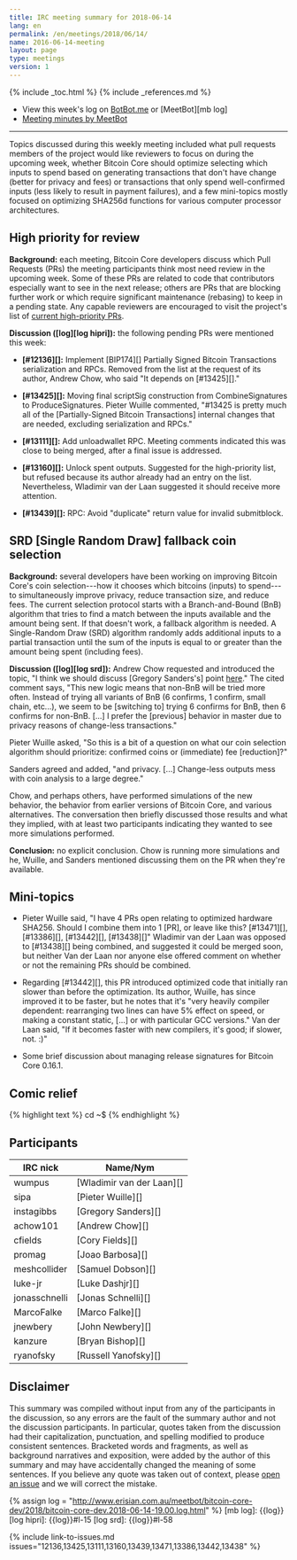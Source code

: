 ```yaml
---
title: IRC meeting summary for 2018-06-14
lang: en
permalink: /en/meetings/2018/06/14/
name: 2016-06-14-meeting
layout: page
type: meetings
version: 1
---
```

{% include _toc.html %}
{% include _references.md %}

- View this week's log on [BotBot.me][bbm log] or [MeetBot][mb log]
- [Meeting minutes by MeetBot][mb minutes]

---

Topics discussed during this weekly meeting included what pull requests
members of the project would like reviewers to focus on during the
upcoming week, whether Bitcoin Core should optimize selecting which
inputs to spend based on generating transactions that don't have change
(better for privacy and fees) or transactions that only spend
well-confirmed inputs (less likely to result in payment failures), and a
few mini-topics mostly focused on optimizing SHA256d functions for
various computer processor architectures.

## High priority for review

**Background:** each meeting, Bitcoin Core developers discuss which Pull
Requests (PRs) the meeting participants think most need review in the
upcoming week.  Some of these PRs are related to code that contributors
especially want to see in the next release; others are PRs that are
blocking further work or which require significant maintenance (rebasing)
to keep in a pending state.  Any capable reviewers are encouraged to
visit the project's list of [current high-priority
PRs][].

**Discussion ([log][log hipri]):** the following pending PRs were
mentioned this week:

- **[#12136][]:** Implement [BIP174][] Partially Signed Bitcoin Transactions
  serialization and RPCs.  Removed from the list at the request of its
  author, Andrew Chow, who said "It depends on [#13425][]."

- **[#13425][]:** Moving final scriptSig construction from
  CombineSignatures to ProduceSignatures.  Pieter Wuille commented,
  "#13425 is pretty much all of the [Partially-Signed Bitcoin
  Transactions] internal changes that are needed, excluding
  serialization and RPCs."

- **[#13111][]:** Add unloadwallet RPC.  Meeting comments indicated this
  was close to being merged, after a final issue is addressed.

- **[#13160][]:** Unlock spent outputs.  Suggested for the high-priority
  list, but refused because its author already had an entry on the list.
  Nevertheless, Wladimir van der Laan suggested it should receive more
  attention.

- **[#13439][]:** RPC: Avoid "duplicate" return value for invalid
  submitblock.

## SRD [Single Random Draw] fallback coin selection

**Background:** several developers have been working on improving
Bitcoin Core's coin selection---how it chooses which bitcoins (inputs)
to spend---to simultaneously improve privacy, reduce transaction size,
and reduce fees.  The current selection protocol starts with a
Branch-and-Bound (BnB) algorithm that tries to find a match between the
inputs available and the amount being sent.  If that doesn't work, a
fallback algorithm is needed.  A Single-Random Draw (SRD) algorithm
randomly adds additional inputs to a partial transaction until the sum
of the inputs is equal to or greater than the amount being spent
(including fees).

**Discussion ([log][log srd]):** Andrew Chow requested and introduced
the topic, "I think we should discuss [Gregory Sanders's] point
[here][instagibbs comment]."  The cited comment says, "This new logic
means that non-BnB will be tried more often.  Instead of trying all
variants of BnB (6 confirms, 1 confirm, small chain, etc...), we seem to
be [switching to] trying 6 confirms for BnB, then 6 confirms for
non-BnB. [...]  I prefer the [previous] behavior in master due to
privacy reasons of change-less transactions."

Pieter Wuille asked, "So this is a bit of a question on what our coin
selection algorithm should prioritize: confirmed coins or (immediate)
fee [reduction]?"

Sanders agreed and added, "and privacy.  [...] Change-less outputs mess
with coin analysis to a large degree."

Chow, and perhaps others, have performed simulations of the new
behavior, the behavior from earlier versions of Bitcoin Core, and
various alternatives.  The conversation then briefly discussed those
results and what they implied, with at least two participants indicating
they wanted to see more simulations performed.

**Conclusion:** no explicit conclusion.  Chow is running more
simulations and he, Wuille, and Sanders mentioned discussing them on the
PR when they're available.

## Mini-topics

- Pieter Wuille said, "I have 4 PRs open relating to optimized hardware
  SHA256.  Should I combine them into 1 [PR], or leave like this?
  [#13471][], [#13386][], [#13442][], [#13438][]" Wladimir van der Laan
  was opposed to [#13438][] being combined, and suggested it could be
  merged soon, but neither Van der Laan nor anyone else offered comment
  on whether or not the remaining PRs should be combined.

- Regarding [#13442][], this PR introduced optimized code that initially
  ran slower than before the optimization.  Its author, Wuille, has
  since improved it to be faster, but he notes that it's "very heavily
  compiler dependent: rearranging two lines can have 5% effect on speed,
  or making a constant static, [...] or with particular GCC versions."
  Van der Laan said, "If it becomes faster with new compilers, it's
  good; if slower, not. :)"

- Some brief discussion about managing release signatures for Bitcoin
  Core 0.16.1.

## Comic relief

{% highlight text %}
<ryanofsky> cd
  <cfields> ~$
{% endhighlight %}

## Participants

| IRC nick        | Name/Nym                  |
|-----------------|---------------------------|
| wumpus          | [Wladimir van der Laan][] |
| sipa            | [Pieter Wuille][]         |
| instagibbs      | [Gregory Sanders][]       |
| achow101        | [Andrew Chow][]           |
| cfields         | [Cory Fields][]           |
| promag          | [Joao Barbosa][]          |
| meshcollider    | [Samuel Dobson][]         |
| luke-jr         | [Luke Dashjr][]           |
| jonasschnelli   | [Jonas Schnelli][]        |
| MarcoFalke      | [Marco Falke][]           |
| jnewbery        | [John Newbery][]          |
| kanzure         | [Bryan Bishop][]          |
| ryanofsky       | [Russell Yanofsky][]      |

## Disclaimer

This summary was compiled without input from any of the participants in
the discussion, so any errors are the fault of the summary author and
not the discussion participants.  In particular, quotes taken from the
discussion had their capitalization, punctuation, and spelling modified
to produce consistent sentences.  Bracketed words and fragments, as well
as background narratives and exposition, were added by the author of
this summary and may have accidentally changed the meaning of some
sentences.  If you believe any quote was taken out of context, please
[open an issue](https://github.com/bitcoin-core/bitcoincore.org/issues/new)
and we will correct the mistake.

[bbm log]: https://botbot.me/freenode/bitcoin-core-dev/msg/101130091/

[mb minutes]: http://www.erisian.com.au/meetbot/bitcoin-core-dev/2018/bitcoin-core-dev.2018-06-07-19.00.html
[current high-priority PRs]: https://github.com/bitcoin/bitcoin/projects/8
[instagibbs comment]: https://github.com/bitcoin/bitcoin/pull/13307#discussion_r192899180


{% assign log = "http://www.erisian.com.au/meetbot/bitcoin-core-dev/2018/bitcoin-core-dev.2018-06-14-19.00.log.html" %}
[mb log]: {{log}}
[log hipri]: {{log}}#l-15
[log srd]: {{log}}#l-58

{% include link-to-issues.md issues="12136,13425,13111,13160,13439,13471,13386,13442,13438" %}
